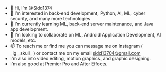 - 👋 Hi, I’m @Sidd1374
- 👀 I’m interested in back-end development, Python, AI, ML, cyber security, and many more technologies
- 🌱 I’m currently learning ML, back-end server maintenance, and Java app development.
- 💞️ I’m looking to collaborate on ML, Android Application Development, AI models, etc.
- 📫 To reach me or find me you can message me on Instagram ( \_ig__skull\_ ) or contact me on my email sidd13704@gmail.com
-  I'm also into video editing, motion graphics, and graphic designing.
-  I'm also good at Premier Pro and After Effects.

